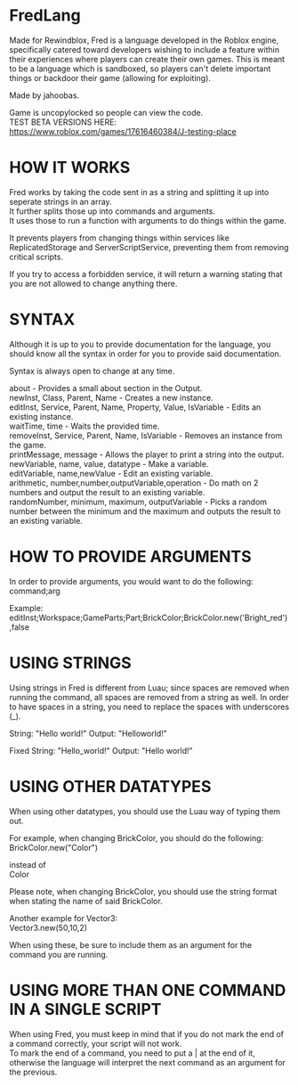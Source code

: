 # FredLang

Made for Rewindblox, Fred is a language developed in the Roblox engine, specifically catered toward developers wishing to include a feature within their experiences where players can create their own games. This is meant to be a language which is sandboxed, so players can't delete important things or backdoor their game (allowing for exploiting).

Made by jahoobas.

Game is uncopylocked so people can view the code. <br>
TEST BETA VERSIONS HERE: https://www.roblox.com/games/17616460384/J-testing-place

# HOW IT WORKS
Fred works by taking the code sent in as a string and splitting it up into seperate strings in an array. <br>
It further splits those up into commands and arguments. <br>
It uses those to run a function with arguments to do things within the game. <br>

It prevents players from changing things within services like ReplicatedStorage and ServerScriptService, preventing them from removing critical scripts.

If you try to access a forbidden service, it will return a warning stating that you are not allowed to change anything there.

# SYNTAX
Although it is up to you to provide documentation for the language, you should know all the syntax in order for you to provide said documentation.

Syntax is always open to change at any time.


about - Provides a small about section in the Output.<br>
newInst, Class, Parent, Name - Creates a new instance.<br>
editInst, Service, Parent, Name, Property, Value, IsVariable - Edits an existing instance.<br>
waitTime, time - Waits the provided time.<br>
removeInst, Service, Parent, Name, IsVariable - Removes an instance from the game.<br>
printMessage, message - Allows the player to print a string into the output.<br>
newVariable, name, value, datatype - Make a variable.<br>
editVariable, name,newValue - Edit an existing variable.<br>
arithmetic, number,number,outputVariable,operation - Do math on 2 numbers and output the result to an existing variable.<br>
randomNumber, minimum, maximum, outputVariable - Picks a random number between the minimum and the maximum and outputs the result to an existing variable.<br>

# HOW TO PROVIDE ARGUMENTS
In order to provide arguments, you would want to do the following:
command;arg

Example:
editInst;Workspace;GameParts;Part;BrickColor;BrickColor.new('Bright_red'),false

# USING STRINGS
Using strings in Fred is different from Luau; since spaces are removed when running the command, all spaces are removed from a string as well.
In order to have spaces in a string, you need to replace the spaces with underscores (_). <br>

String: "Hello world!" Output: "Helloworld!" <br>

Fixed String: "Hello_world!" Output: "Hello world!" <br>

# USING OTHER DATATYPES
When using other datatypes, you should use the Luau way of typing them out. <br>

For example, when changing BrickColor, you should do the following: <br>
BrickColor.new("Color") <br>

instead of <br>
Color <br>

Please note, when changing BrickColor, you should use the string format when stating the name of said BrickColor. <br>

Another example for Vector3: <br>
Vector3.new(50,10,2) <br>


When using these, be sure to include them as an argument for the command you are running. <br>

# USING MORE THAN ONE COMMAND IN A SINGLE SCRIPT
When using Fred, you must keep in mind that if you do not mark the end of a command correctly, your script will not work. <br>
To mark the end of a command, you need to put a | at the end of it, otherwise the language will interpret the next command as an argument for the previous. <br>
